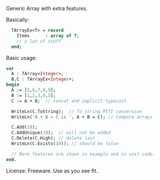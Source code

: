 Generic Array with extra features.

Basically:
```pascal
  TArrayEx<T> = record
    Items      : array of T;
    // a lot of stuff
  end;
```
Basic usage:
```pascal
var
  A : TArray<Integer>;
  B,C : TArrayEx<Integer>;
begin  
  A := [5,6,7,8,9];
  B := [1,2,3,4,5];
  C := A + B;  // concat and implicit typecast

  WriteLn(C.ToString);  // To string RTTI conversion
  WriteLn('A + B = C is ', A + B = C); // compare arrays

  C.Add(10);
  C.AddUnique(10);  // will not be added
  C.Delete(C.High); // delete last
  WriteLn(C.Exists(10)); // should be false

  // More features are shown in example and in unit code.
end.
```


License: Freeware. Use as you see fit.

